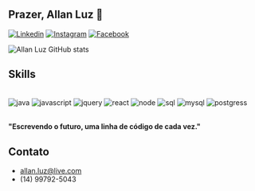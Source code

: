 ## Prazer, Allan Luz 👋

[![Linkedin](https://img.shields.io/badge/LinkedIn-0077B5?style=for-the-badge&logo=linkedin&logoColor=white)](https://www.linkedin.com/in/allanluz/) [![Instagram](https://img.shields.io/badge/Instagram-E4405F?style=for-the-badge&logo=instagram&logoColor=white)](https://www.instagram.com/allan_luz/) [![Facebook](https://img.shields.io/badge/Facebook-1877F2?style=for-the-badge&logo=facebook&logoColor=white)](https://www.facebook.com/allan.luz)

![Allan Luz GitHub stats](https://github-readme-stats.vercel.app/api?username=allanluz&show_icons=true&theme=dark)

## Skills

<div style="display: inline_block"></br>
    <img align="center" alt="java" src="https://img.shields.io/badge/Java-ED8B00?style=for-the-badge&logo=openjdk&logoColor=white"/>
    <img align="center" alt="javascript" src="https://img.shields.io/badge/JavaScript-F7DF1E?style=for-the-badge&logo=javascript&logoColor=black"/>
    <img align="center" alt="jquery" src="https://img.shields.io/badge/jQuery-0769AD?style=for-the-badge&logo=jquery&logoColor=white"/>
    <img align="center" alt="react" src="https://img.shields.io/badge/React-20232A?style=for-the-badge&logo=react&logoColor=61DAFB"/>
    <img align="center" alt="node" src="https://img.shields.io/badge/Node.js-43853D?style=for-the-badge&logo=node.js&logoColor=white"/>
    <img align="center" alt="sql" src="https://img.shields.io/badge/Microsoft%20SQL%20Server-CC2927?style=for-the-badge&logo=microsoft%20sql%20server&logoColor=white"/>
    <img align="center" alt="mysql" src="https://img.shields.io/badge/MySQL-00000F?style=for-the-badge&logo=mysql&logoColor=white"/>
    <img align="center" alt="postgress" src="https://img.shields.io/badge/PostgreSQL-316192?style=for-the-badge&logo=postgresql&logoColor=white"/>
</div><br>

**"Escrevendo o futuro, uma linha de código de cada vez."**

## Contato
- allan.luz@live.com
- (14) 99792-5043
